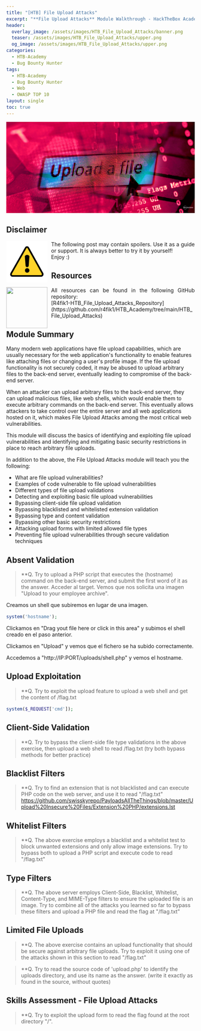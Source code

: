 ```yaml
---
title: "[HTB] File Upload Attacks"
excerpt: "**File Upload Attacks** Module Walkthrough - HackTheBox Academy"
header:
  overlay_image: /assets/images/HTB_File_Upload_Attacks/banner.png
  teaser: /assets/images/HTB_File_Upload_Attacks/upper.png
  og_image: /assets/images/HTB_File_Upload_Attacks/upper.png
categories:
  - HTB-Academy
  - Bug Bounty Hunter
tags:
  - HTB-Academy
  - Bug Bounty Hunter
  - Web
  - OWASP TOP 10
layout: single
toc: true
---
```

![image-center](\assets\images\HTB_File_Upload_Attacks\upper.png)


## Disclaimer
<img style="float: left; padding-right:10px" src="\assets\images\disclaimer.png" width="110" height="110">

<div style="text-align: justify">The following post may contain spoilers. Use it as a guide or support. It is always better to try it by yourself!</div>
<div style="text-align: justify">Enjoy :)</div>

## Resources
<img style="float: left; padding-right:10px" src="\assets\images\github.avif" width="110" height="110">
<div style="text-align: justify">All resources can be found in the following GitHub repository:</div>
[R4fik1-HTB_File_Upload_Attacks_Repository](https://github.com/r4fik1/HTB_Academy/tree/main/HTB_File_Upload_Attacks)

## Module Summary

Many modern web applications have file upload capabilities, which are usually necessary for the web application's functionality to enable features like attaching files or changing a user's profile image. If the file upload functionality is not securely coded, it may be abused to upload arbitrary files to the back-end server, eventually leading to compromise of the back-end server.

When an attacker can upload arbitrary files to the back-end server, they can upload malicious files, like web shells, which would enable them to execute arbitrary commands on the back-end server. This eventually allows attackers to take control over the entire server and all web applications hosted on it, which makes File Upload Attacks among the most critical web vulnerabilities.

This module will discuss the basics of identifying and exploiting file upload vulnerabilities and identifying and mitigating basic security restrictions in place to reach arbitrary file uploads.

In addition to the above, the File Upload Attacks module will teach you the following:

  - What are file upload vulnerabilities?
  - Examples of code vulnerable to file upload vulnerabilities
  - Different types of file upload validations
  - Detecting and exploiting basic file upload vulnerabilities
  - Bypassing client-side file upload validation
  - Bypassing blacklisted and whitelisted extension validation
  - Bypassing type and content validation
  - Bypassing other basic security restrictions
  - Attacking upload forms with limited allowed file types
  - Preventing file upload vulnerabilities through secure validation techniques
  
## Absent Validation

>**Q. Try to upload a PHP script that executes the (hostname) command on the back-end server, and submit the first word of it as the answer.
Acceder al target. Vemos que nos solicita una imagen "Upload to your employee archive".

Creamos un shell que subiremos en lugar de una imagen.

```php
system('hostname');
```

Clickamos en "Drag yout file here or click in this area" y subimos el shell creado en el paso anterior.

Clickamos en "Upload" y vemos que el fichero se ha subido correctamente.

Accedemos a "http://IP:PORT/uploads/shell.php" y vemos el hostname.

## Upload Exploitation

>**Q. Try to exploit the upload feature to upload a web shell and get the content of /flag.txt

```php
system($_REQUEST['cmd']);
```

## Client-Side Validation

>**Q. Try to bypass the client-side file type validations in the above exercise, then upload a web shell to read /flag.txt (try both bypass methods for better practice)


## Blacklist Filters

>**Q. Try to find an extension that is not blacklisted and can execute PHP code on the web server, and use it to read "/flag.txt"
https://github.com/swisskyrepo/PayloadsAllTheThings/blob/master/Upload%20Insecure%20Files/Extension%20PHP/extensions.lst

## Whitelist Filters

>**Q. The above exercise employs a blacklist and a whitelist test to block unwanted extensions and only allow image extensions. Try to bypass both to upload a PHP script and execute code to read "/flag.txt"


## Type Filters

>**Q. The above server employs Client-Side, Blacklist, Whitelist, Content-Type, and MIME-Type filters to ensure the uploaded file is an image. Try to combine all of the attacks you learned so far to bypass these filters and upload a PHP file and read the flag at "/flag.txt"


## Limited File Uploads

>**Q. The above exercise contains an upload functionality that should be secure against arbitrary file uploads. Try to exploit it using one of the attacks shown in this section to read "/flag.txt"


>**Q. Try to read the source code of 'upload.php' to identify the uploads directory, and use its name as the answer. (write it exactly as found in the source, without quotes)


## Skills Assessment - File Upload Attacks

>**Q. Try to exploit the upload form to read the flag found at the root directory "/".